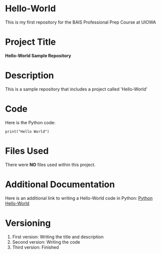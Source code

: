 # Hello-World
This is my first repository for the BAIS Professional Prep Course at UIOWA

# Project Title
**Hello-World Sample Repository**

# Description
This is a sample repository that includes a project called 'Hello-World'

# Code
Here is the Python code:

```
print("Hello World")
```

# Files Used
There were **NO** files used within this project.

# Additional Documentation
Here is an additional link to writing a Hello-World code in Python: [Python Hello-World](https://www.learnpython.org/en/Hello,_World!)

# Versioning
1. First version: Writing the title and description
2. Second version: Writing the code
3. Third version: Finished
